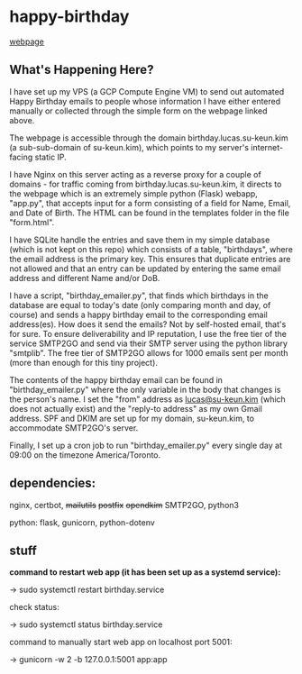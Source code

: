 # happy-birthday

[webpage](https://birthday.lucas.su-keun.kim)

## What's Happening Here?

I have set up my VPS (a GCP Compute Engine VM) to send out automated Happy Birthday emails to people whose information I have either entered manually or collected through the simple form on the webpage linked above.

The webpage is accessible through the domain birthday.lucas.su-keun.kim (a sub-sub-domain of su-keun.kim), which points to my server's internet-facing static IP. 

I have Nginx on this server acting as a reverse proxy for a couple of domains - for traffic coming from birthday.lucas.su-keun.kim, it directs to the webpage which is an extremely simple python (Flask) webapp, "app.py", that accepts input for a form consisting of a field for Name, Email, and Date of Birth. The HTML can be found in the templates folder in the file "form.html".

I have SQLite handle the entries and save them in my simple database (which is not kept on this repo) which consists of a table, "birthdays", where the email address is the primary key. This ensures that duplicate entries are not allowed and that an entry can be updated by entering the same email address and different Name and/or DoB.

I have a script, "birthday_emailer.py", that finds which birthdays in the database are equal to today's date (only comparing month and day, of course) and sends a happy birthday email to the corresponding email address(es). How does it send the emails? Not by self-hosted email, that's for sure. To ensure deliverability and IP reputation, I use the free tier of the service SMTP2GO and send via their SMTP server using the python library "smtplib". The free tier of SMTP2GO allows for 1000 emails sent per month (more than enough for this tiny project). 

The contents of the happy birthday email can be found in "birthday_emailer.py" where the only variable in the body that changes is the person's name. I set the "from" address as lucas@su-keun.kim (which does not actually exist) and the "reply-to address" as my own Gmail address. SPF and DKIM are set up for my domain, su-keun.kim, to accommodate SMTP2GO's server. 

Finally, I set up a cron job to run "birthday_emailer.py" every single day at 09:00 on the timezone America/Toronto.



## dependencies: 

nginx,
certbot,
~~mailutils~~
~~postfix~~
~~opendkim~~
SMTP2GO,
python3

python: flask, gunicorn, python-dotenv


## stuff

**command to restart web app (it has been set up as a systemd service):**

-> sudo systemctl restart birthday.service

check status:

-> sudo systemctl status birthday.service

command to manually start web app on localhost port 5001:

-> gunicorn -w 2 -b 127.0.0.1:5001 app:app